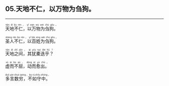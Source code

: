 ## 05.天地不仁，以万物为刍狗。
---


<ruby><rb> 天地不仁，以万物为刍狗。 </rb> <rt>tiān  dì  bù  rén ， yǐ  wàn  wù  wèi  chú  gǒu 。</rt></ruby>

<ruby><rb> 圣人不仁，以百姓为刍狗。 </rb> <rt>shèng  rén  bù  rén ， yǐ  bǎi  xìng  wèi  chú  gǒu 。</rt></ruby>

<ruby><rb> 天地之间，其犹橐迭乎？ </rb> <rt>tiān  dì  zhī  jiān ， qí  yóu  tuó  dié  hū ？</rt></ruby>

<ruby><rb> 虚而不屈，动而愈出。 </rb> <rt>xū  ér  bù  qū ， dòng  ér  yù  chū 。</rt></ruby>

<ruby><rb> 多言数穷，不如守中。 </rb> <rt>duō  yán  shuò  qióng ， bù  rú  shǒu  zhōng 。</rt></ruby>

